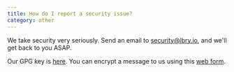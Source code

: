 ```yaml
---
title: How do I report a security issue?
category: other
---
```


We take security very seriously. Send an email to <security@lbry.io>, and we'll get back to you ASAP. 

Our GPG key is [here](/faq/gpg-key). You can encrypt a message to us using this [web form](https://keybase.io/encrypt#lbry).
